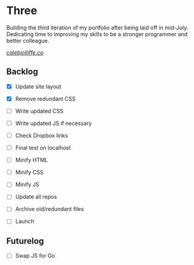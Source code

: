 # Three

Building the third iteration of my portfolio after being laid off in mid-July. Dedicating time to improving my skills to be a stronger programmer and better colleague.

*[calebjolliffe.co](https://calebjolliffe.co)*


## Backlog
- [x] Update site layout
- [x] Remove redundant CSS
- [ ] Write updated CSS
- [ ] Write updated JS if necessary
- [ ] Check Dropbox links
- [ ] Final test on localhost
- [ ] Minify HTML
- [ ] Minify CSS
- [ ] Minify JS
- [ ] Update all repos
- [ ] Archive old/redundant files
- [ ] Launch


## Futurelog
- [ ] Swap JS for Go
